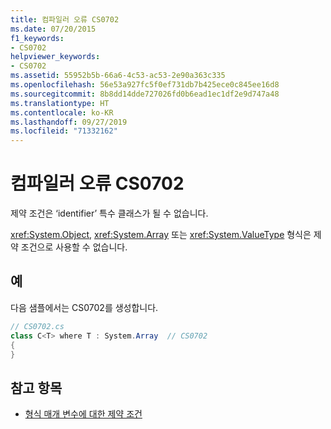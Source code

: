 ```yaml
---
title: 컴파일러 오류 CS0702
ms.date: 07/20/2015
f1_keywords:
- CS0702
helpviewer_keywords:
- CS0702
ms.assetid: 55952b5b-66a6-4c53-ac53-2e90a363c335
ms.openlocfilehash: 56e53a927fc5f0ef731db7b425ece0c845ee16d8
ms.sourcegitcommit: 8b8dd14dde727026fd0b6ead1ec1df2e9d747a48
ms.translationtype: HT
ms.contentlocale: ko-KR
ms.lasthandoff: 09/27/2019
ms.locfileid: "71332162"
---
```

# <a name="compiler-error-cs0702"></a>컴파일러 오류 CS0702

제약 조건은 ‘identifier’ 특수 클래스가 될 수 없습니다.

 <xref:System.Object>, <xref:System.Array> 또는 <xref:System.ValueType> 형식은 제약 조건으로 사용할 수 없습니다.

## <a name="example"></a>예

 다음 샘플에서는 CS0702를 생성합니다.

```csharp
// CS0702.cs
class C<T> where T : System.Array  // CS0702
{
}
```

## <a name="see-also"></a>참고 항목

- [형식 매개 변수에 대한 제약 조건](../../programming-guide/generics/constraints-on-type-parameters.md)
